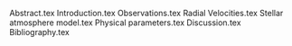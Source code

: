 Abstract.tex
Introduction.tex
Observations.tex
Radial Velocities.tex
Stellar atmosphere model.tex
Physical parameters.tex
Discussion.tex
Bibliography.tex